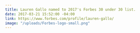 ```yaml
---
title: Lauren Gallo named to 2017's Forbes 30 under 30 list.
date: 2017-03-21 15:52:00 -04:00
link: https://www.forbes.com/profile/lauren-gallo/
image: "/uploads/Forbes-logo-small.png"
---
```


